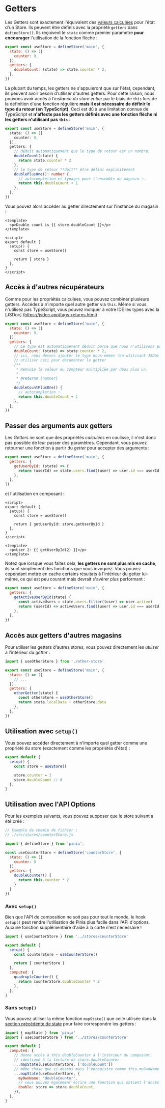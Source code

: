 # Getters

<VueSchoolLink
  href="https://vueschool.io/lessons/getters-in-pinia"
  title="Learn all about getters in Pinia"
/>

Les Getters sont exactement l'équivalent des [valeurs calculées](https://v3.vuejs.org/guide/reactivity-computed-watchers.html#computed-values) pour l'état d'un Store. Ils peuvent être définis avec la propriété `getters` dans `defineStore()`. Ils reçoivent le `state` comme premier paramètre **pour encourager** l'utilisation de la fonction flèche :

```js
export const useStore = defineStore('main', {
  state: () => ({
    counter: 0,
  }),
  getters: {
    doubleCount: (state) => state.counter * 2,
  },
})
```

La plupart du temps, les getters ne s'appuieront que sur l'état, cependant, ils peuvent avoir besoin d'utiliser d'autres getters. Pour cette raison, nous pouvons avoir accès à _l'instance du store entier_ par le biais de `this` lors de la définition d'une fonction régulière **mais il est nécessaire de définir le type du retour (en TypeScript)**. Ceci est dû à une limitation connue de TypeScript et **n'affecte pas les getters définis avec une fonction flèche ni les getters n'utilisant pas `this`** :

```ts
export const useStore = defineStore('main', {
  state: () => ({
    counter: 0,
  }),
  getters: {
    // déduit automatiquement que le type de retour est un nombre.
    doubleCount(state) {
      return state.counter * 2
    },
    // le type de retour **doit** être défini explicitement
    doublePlusOne(): number {
      // autocomplétion et typages pour l'ensemble du magasin ✨.
      return this.doubleCount + 1
    },
  },
})
```

Vous pouvez alors accéder au getter directement sur l'instance du magasin :

```vue
<template>
  <p>Double count is {{ store.doubleCount }}</p>
</template>

<script>
export default {
  setup() {
    const store = useStore()

    return { store }
  },
}
</script>
```

## Accès à d'autres récupérateurs

Comme pour les propriétés calculées, vous pouvez combiner plusieurs getters. Accédez à n'importe quel autre getter via `this`. Même si vous n'utilisez pas TypeScript, vous pouvez indiquer à votre IDE les types avec la [JSDoc] (https://jsdoc.app/tags-returns.html) :

```js
export const useStore = defineStore('main', {
  state: () => ({
    counter: 0,
  }),
  getters: {
    // Le type est automatiquement déduit parce que nous n'utilisons pas `this`.
    doubleCount: (state) => state.counter * 2,
    // ici, nous devons ajouter le type nous-mêmes (en utilisant JSDoc en JS). Nous pouvons également
    // utiliser ceci pour documenter le getter
    /**
     * Renvoie la valeur du compteur multipliée par deux plus un.
     *
     * @returns {number}
     */
    doubleCountPlusOne() {
      // autocompletion ✨
      return this.doubleCount + 1
    },
  },
})
```

## Passer des arguments aux getters

Les _Getters_ ne sont que des propriétés _calculées_ en coulisse, il n'est donc pas possible de leur passer des paramètres. Cependant, vous pouvez retourner une fonction à partir du _getter_ pour accepter des arguments :

```js
export const useStore = defineStore('main', {
  getters: {
    getUserById: (state) => {
      return (userId) => state.users.find((user) => user.id === userId)
    },
  },
})
```

et l'utilisation en composant :

```vue
<script>
export default {
  setup() {
    const store = useStore()

    return { getUserById: store.getUserById }
  },
}
</script>

<template>
  <p>User 2: {{ getUserById(2) }}</p>
</template>
```

Notez que lorsque vous faites cela, **les getters ne sont plus mis en cache**, ils sont simplement des fonctions que vous invoquez. Vous pouvez cependant mettre en cache certains résultats à l'intérieur du getter lui-même, ce qui est peu courant mais devrait s'avérer plus performant :

```js
export const useStore = defineStore('main', {
  getters: {
    getActiveUserById(state) {
      const activeUsers = state.users.filter((user) => user.active)
      return (userId) => activeUsers.find((user) => user.id === userId)
    },
  },
})
```

## Accès aux getters d'autres magasins

Pour utiliser les getters d'autres stores, vous pouvez directement les _utiliser_ à l'intérieur du _getter_ :

```js
import { useOtherStore } from './other-store'

export const useStore = defineStore('main', {
  state: () => ({
    // ...
  }),
  getters: {
    otherGetter(state) {
      const otherStore = useOtherStore()
      return state.localData + otherStore.data
    },
  },
})
```

## Utilisation avec `setup()`

Vous pouvez accéder directement à n'importe quel getter comme une propriété du store (exactement comme les propriétés d'état) :

```js
export default {
  setup() {
    const store = useStore()

    store.counter = 3
    store.doubleCount // 6
  },
}
```

## Utilisation avec l'API Options

<VueSchoolLink
  href="https://vueschool.io/lessons/access-pinia-getters-in-the-options-api"
  title="Access Pinia Getters via the Options API"
/>

Pour les exemples suivants, vous pouvez supposer que le store suivant a été créé :

```js
// Exemple de chemin de fichier :
// ./src/stores/counterStore.js

import { defineStore } from 'pinia',

const useCounterStore = defineStore('counterStore', {
  state: () => ({
    counter: 0
  }),
  getters: {
    doubleCounter() {
      return this.counter * 2
    }
  }
})
```

### Avec `setup()`

Bien que l'API de composition ne soit pas pour tout le monde, le hook `setup()` peut rendre l'utilisation de Pinia plus facile dans l'API d'options. Aucune fonction supplémentaire d'aide à la carte n'est nécessaire !

```js
import { useCounterStore } from '../stores/counterStore'

export default {
  setup() {
    const counterStore = useCounterStore()

    return { counterStore }
  },
  computed: {
    quadrupleCounter() {
      return counterStore.doubleCounter * 2
    },
  },
}
```

### Sans `setup()`

Vous pouvez utiliser la même fonction `mapState()` que celle utilisée dans la [section précédente de state](./state.md#options-api) pour faire correspondre les getters :

```js
import { mapState } from 'pinia'
import { useCounterStore } from '../stores/counterStore'

export default {
  computed: {
    // donne accès à this.doubleCounter à l'intérieur du composant.
    // identique à la lecture de store.doubleCounter
    ...mapState(useCounterStore, ['doubleCount'])
    // même chose que ci-dessus mais l'enregistre comme this.myOwnName
    ...mapState(useCounterStore, {
      myOwnName: 'doubleCounter',
      // vous pouvez également écrire une fonction qui obtient l'accès au store
      double: store => store.doubleCount,
    }),
  },
}
```
